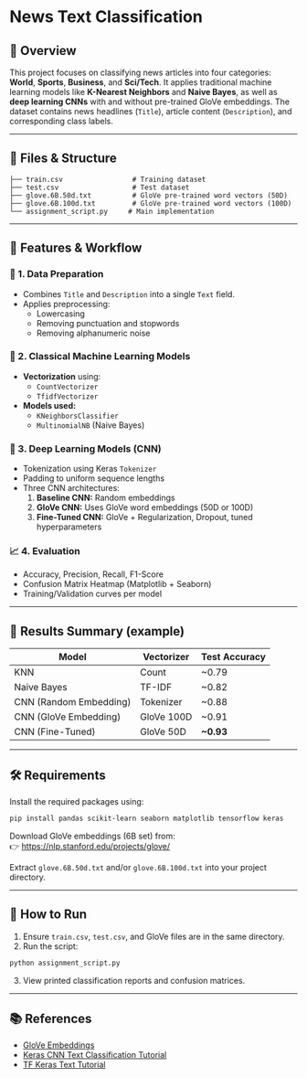 
# News Text Classification 

## 📌 Overview  
This project focuses on classifying news articles into four categories: **World**, **Sports**, **Business**, and **Sci/Tech**. It applies traditional machine learning models like **K-Nearest Neighbors** and **Naive Bayes**, as well as **deep learning CNNs** with and without pre-trained GloVe embeddings. The dataset contains news headlines (`Title`), article content (`Description`), and corresponding class labels.

---

## 📂 Files & Structure

```
├── train.csv                 # Training dataset
├── test.csv                  # Test dataset
├── glove.6B.50d.txt          # GloVe pre-trained word vectors (50D)
├── glove.6B.100d.txt         # GloVe pre-trained word vectors (100D)
└── assignment_script.py     # Main implementation
```

---

## 🔧 Features & Workflow

### 🧹 1. Data Preparation
- Combines `Title` and `Description` into a single `Text` field.
- Applies preprocessing:
  - Lowercasing
  - Removing punctuation and stopwords
  - Removing alphanumeric noise

### 🧠 2. Classical Machine Learning Models
- **Vectorization** using:
  - `CountVectorizer`
  - `TfidfVectorizer`
- **Models used:**
  - `KNeighborsClassifier`
  - `MultinomialNB` (Naive Bayes)

### 🤖 3. Deep Learning Models (CNN)
- Tokenization using Keras `Tokenizer`
- Padding to uniform sequence lengths
- Three CNN architectures:
  1. **Baseline CNN:** Random embeddings
  2. **GloVe CNN:** Uses GloVe word embeddings (50D or 100D)
  3. **Fine-Tuned CNN:** GloVe + Regularization, Dropout, tuned hyperparameters

### 📈 4. Evaluation
- Accuracy, Precision, Recall, F1-Score
- Confusion Matrix Heatmap (Matplotlib + Seaborn)
- Training/Validation curves per model

---

## 🧪 Results Summary (example)

| Model                    | Vectorizer | Test Accuracy |
|-------------------------|------------|---------------|
| KNN                     | Count      | ~0.79         |
| Naive Bayes             | TF-IDF     | ~0.82         |
| CNN (Random Embedding)  | Tokenizer  | ~0.88         |
| CNN (GloVe Embedding)   | GloVe 100D | ~0.91         |
| CNN (Fine-Tuned)        | GloVe 50D  | **~0.93**     |

---

## 🛠️ Requirements

Install the required packages using:

```bash
pip install pandas scikit-learn seaborn matplotlib tensorflow keras
```

Download GloVe embeddings (6B set) from:  
👉 https://nlp.stanford.edu/projects/glove/

Extract `glove.6B.50d.txt` and/or `glove.6B.100d.txt` into your project directory.

---

## 🚀 How to Run

1. Ensure `train.csv`, `test.csv`, and GloVe files are in the same directory.
2. Run the script:

```bash
python assignment_script.py
```

3. View printed classification reports and confusion matrices.

---

## 📚 References
- [GloVe Embeddings](https://nlp.stanford.edu/projects/glove/)
- [Keras CNN Text Classification Tutorial](https://realpython.com/python-keras-text-classification/)
- [TF Keras Text Tutorial](https://www.tensorflow.org/tutorials/keras/text_classification)

